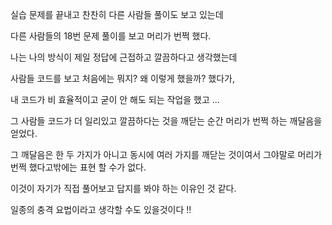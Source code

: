 실습 문제를 끝내고 찬찬히 다른 사람들 풀이도 보고 있는데

다른 사람들의 18번 문제 풀이를 보고 머리가 번쩍 했다.



나는 나의 방식이 제일 정답에 근접하고 깔끔하다고 생각했는데

사람들 코드를 보고 처음에는 뭐지? 왜 이렇게 했을까? 했다가,

내 코드가 비 효율적이고 굳이 안 해도 되는 작업을 했고 ...

그 사람들 코드가 더 일리있고 깔끔하다는 것을 깨닫는 순간 머리가 번쩍 하는 깨달음을 얻었다.



그 깨달음은 한 두 가지가 아니고 동시에 여러 가지를 깨닫는 것이여서 그야말로 머리가 번쩍 했다고밖에는 표현 할 수가 없다.



이것이 자기가 직접 풀어보고 답지를 봐야 하는 이유인 것 같다.

일종의 충격 요법이라고 생각할 수도 있을것이다 !!

